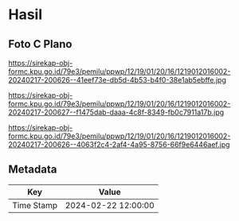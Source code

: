 # Hasil

## Foto C Plano

https://sirekap-obj-formc.kpu.go.id/79e3/pemilu/ppwp/12/19/01/20/16/1219012016002-20240217-200626--41eef73e-db5d-4b53-b4f0-38e1ab5ebffe.jpg

https://sirekap-obj-formc.kpu.go.id/79e3/pemilu/ppwp/12/19/01/20/16/1219012016002-20240217-200627--f1475dab-daaa-4c8f-8349-fb0c7911a17b.jpg

https://sirekap-obj-formc.kpu.go.id/79e3/pemilu/ppwp/12/19/01/20/16/1219012016002-20240217-200626--4063f2c4-2af4-4a95-8756-66f9e6446aef.jpg


## Metadata

| Key        | Value               |
| ---------- | ------------------- |
| Time Stamp | 2024-02-22 12:00:00 |



